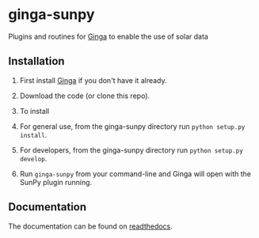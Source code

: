 ginga-sunpy
===========

Plugins and routines for [Ginga](http://ejeschke.github.io/ginga/) to enable the use of solar data

Installation
------------

1. First install [Ginga](http://ejeschke.github.io/ginga/) if you don't have it already.

2. Download the code (or clone this repo).

3. To install
  1. For general use, from the ginga-sunpy directory run `python setup.py install`.
  2. For developers, from the ginga-sunpy directory run `python setup.py develop`.

4. Run `ginga-sunpy` from your command-line and Ginga will open with the SunPy plugin running.


Documentation
-------------

The documentation can be found on [readthedocs](https://readthedocs.org/builds/ginga-sunpy/).
